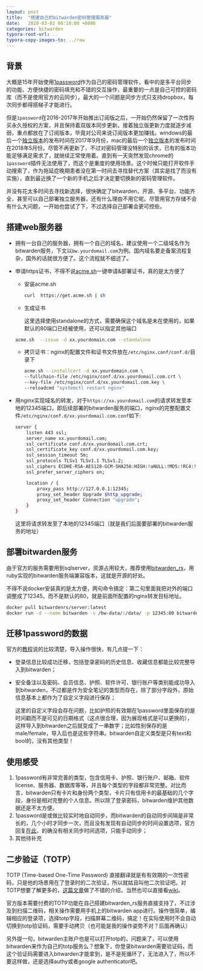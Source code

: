 ```yaml
---
layout: post
title:  "搭建自己的bitwarden密码管理服务器"
date:   2020-03-02 00:10:00 +0800
categories: bitwarden
typora-root-url: ..
typora-copy-images-to: ../raw
---
```


## 背景

大概是15年开始使用[1password](https://1password.com/)作为自己的密码管理软件，看中的是多平台同步的功能、方便快捷的密码填充和不错的交互操作，最重要的一点是自己可控的密码库（而不是使用官方的云同步）。最大的一个问题是同步方式只支持dropbox，每次同步都得搭梯子才能进行。

但是`1password`在2016-2017年开始推出订阅版之后，一开始仍然保留了一次性购买永久授权的方案，并且保持着双版本同步更新。接着独立版更新力度就逐步减弱，重点都放在了订阅版本，毕竟对公司来说订阅版本更加赚钱。windows的最后一个[独立版本](https://app-updates.agilebits.com/product_history/OPW4)的发布时间在2017年9月份，mac的最后一个[独立版本](https://app-updates.agilebits.com/product_history/OPM4)的发布时间在2018年5月份。尽管不再更新了，不过对密码管理没特别的诉求，已有的版本功能足够满足需求了，就继续正常使用着。直到有一天突然发现chrome的`1password`插件无法使用了，而这个是重度的使用场景。这个时候只能打开软件手动搜索了，作为拖延症晚期患者没在第一时间去寻找替代方案（其实是找了而没有实施），直到最近换了一个新的手机之后才决定要切换新的密码管理软件。

并没有花太多时间去寻找新选择，很快确定了bitwarden，开源、多平台、功能齐全，甚至可以自己部署独立服务器，还有什么理由不用它呢。尽管用官方存储不会有什么大问题，一开始也尝试了下，不过选择自己部署会更可控些。

## 搭建web服务器

- 拥有一台自己的服务器，拥有一个自己的域名，建议使用一个二级域名作为bitwarden服务，下文以`bw.yourdomail.com`为例。国内域名要走备案流程复杂，国外的话就很方便了。这个流程就不细述了。

- 申请https证书，不得不说[acme.sh](https://github.com/acmesh-official/acme.sh)一键申请&部署证书，真的是太方便了

  - 安装acme.sh

    ```bash
    curl  https://get.acme.sh | sh
    ```

  - 生成证书

    这里选择使用standalone的方式，需要确保这个域名是未在使用的，如果默认的80端口已经被使用，还可以指定其他端口

  ```bash
  acme.sh  --issue -d xx.yourdomain.com --standalone
    ```

  - 拷贝证书：nginx的配置文件和证书文件放在`/etc/nginx.conf/conf.d/`目录下
  
    ```bash
    acme.sh --installcert -d xx.yourdomain.com \
    --fullchain-file /etc/nginx/conf.d/xx.yourdomail.com.crt \
    --key-file /etc/nginx/conf.d/xx.yourdomail.com.key \
    --reloadcmd "systemctl restart nginx"
    ```
  
- 用nginx实现域名的转发，对于`https://xx.yourdomail.com`的请求转发至本地的12345端口，即后续部署的bitwarden服务的端口，nginx的完整配置文件`/etc/nginx/conf.d/xx.yourdomail.com.conf`如下:

  ```bash
  server {
      listen 443 ssl;
      server_name xx.yourdomail.com;
      ssl_certificate conf.d/xx.yourdomail.com.crt;
      ssl_certificate_key conf.d/xx.yourdomail.com.key;
      ssl_session_timeout 5m;
      ssl_protocols TLSv1 TLSv1.1 TLSv1.2;
      ssl_ciphers ECDHE-RSA-AES128-GCM-SHA256:HIGH:!aNULL:!MD5:!RC4:!DHE;
      ssl_prefer_server_ciphers on;
  
      location / {
          proxy_pass http://127.0.0.1:12345;
          proxy_set_header Upgrade $http_upgrade;
          proxy_set_header Connection "upgrade";
      }
  }
  ```

  这里将请求转发至了本地的12345端口（就是我们后面要部署的bitwarden服务的地址）

## 部署bitwarden服务

由于官方的服务需要用到sqlserver，资源占用较大，推荐使用[bitwarden_rs](https://github.com/dani-garcia/bitwarden_rs)，用ruby实现的bitwarden服务端兼容版本，这就是开源的好处。

不得不说docker安装真的是太方便，两句命令搞定：第二句里面我把对外的端口调整成了12345，而不是默认的80，就是前面所配置的nginx转发目标地址。

```bash
docker pull bitwardenrs/server:latest
docker run -d --name bitwarden -v /bw-data/:/data/ -p 12345:80 bitwardenrs/server:latest
```

## 迁移1password的数据

官方的[教程](https://help.bitwarden.com/article/import-from-1password/)说的比较清楚，导入操作很快，有几点提一下：

- 登录信息比较成功迁移，包括登录密码的历史信息、收藏信息都能比较完整导入到bitwarden；

- 安全备注以及密码、会员信息、护照、软件许可、银行账户等类别能成功导入到bitwarden，不过都是作为安全笔记的类型而存在，除了部分字段外，原始信息基本上都作为了自定义字段进行保存；

  这里的自定义字段会存在问题，比如护照的有效期在1password里面保存的是时间戳而不是可见的日期格式（这点很合理，因为展现格式是可以更换的），这样导入到bitwarden之后就变成了一串数字；比如性别保存的是male/female，导入后也是这些字符串。bitwarden自定义类型是只有text和bool的，没有其他类型！

## 使用感受

1. 1password有非常完善的类型，包含信用卡、护照、银行账户、邮箱、软件license、服务器、数据库等等，并且每个类型的字段都非常完整。对比而言，bitwarden只有卡片和身份两个类型，卡片只有信用卡的最基础的几个字段，身份是相对完整的个人信息。所以除了登录密码，bitwarden维护其他数据还是不太方便。
2. 1password是或做比较实时地自动同步，而bitwarden的自动同步间隔是非常长的，几个小时才同步一次，而且没有发现有自动同步的时间设置选项，官方回复[在此](https://www.reddit.com/r/Bitwarden/comments/75i6xm/is_there_a_way_to_change_the_sync_frequency/)，的确没有相关同步时间选项，只能手动同步；
3. 其他待补充

## 二步验证（TOTP）

TOTP (Time-based One-Time Password) 直接翻译就是有有效期的一次性密码，只是他的场景用在了登录时的二次验证，所以就姑且叫他二次验证吧。对TOTP想要了解更多的，[这篇文章](https://www.iplaysoft.com/two-factor-authentication.html)做了不错的介绍，当然也可以直接看[wiki](https://en.wikipedia.org/wiki/Time-based_One-time_Password_algorithm)。

官方版本需要付费的TOTP功能在自己搭建bitwarden_rs服务直接支持了，不过涉及到扫描二维码，相关操作需要用手机上的bitwarden app进行。操作很简单，编辑相应的登录项，选择totp字段，扫描屏幕二维码，搞定！在实际使用时不会自动切换到totp验证码，需要手动拷贝（也可能是我的操作姿势不对？后面再确认）

另外提一句，bitwarden主账户也是可以打开totp的，问题来了，可以使用bitwarden来作为自己的totp服务么？想象下，你登录bitwarden需要验证码，而这个验证码需要进入bitwarden才能拿到，是不是死循环了，无法进入了，所以不要这样做，还是选择authy或者google authenticator吧。
